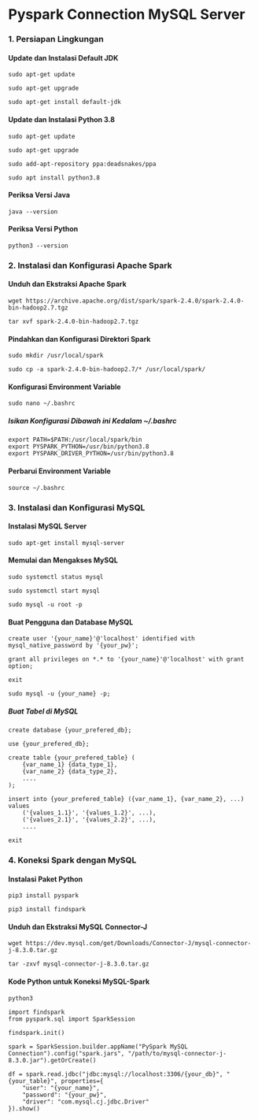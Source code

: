 # Pyspark Connection MySQL Server

### 1. Persiapan Lingkungan

#### Update dan Instalasi Default JDK
```
sudo apt-get update
```
```
sudo apt-get upgrade
```
```
sudo apt-get install default-jdk
```

#### Update dan Instalasi Python 3.8
```
sudo apt-get update
```
```
sudo apt-get upgrade
```
```
sudo add-apt-repository ppa:deadsnakes/ppa
```
```
sudo apt install python3.8
```

#### Periksa Versi Java
```
java --version
```

#### Periksa Versi Python
```
python3 --version
```

### 2. Instalasi dan Konfigurasi Apache Spark

#### Unduh dan Ekstraksi Apache Spark
```
wget https://archive.apache.org/dist/spark/spark-2.4.0/spark-2.4.0-bin-hadoop2.7.tgz
```
```
tar xvf spark-2.4.0-bin-hadoop2.7.tgz
```

#### Pindahkan dan Konfigurasi Direktori Spark
```
sudo mkdir /usr/local/spark
```
```
sudo cp -a spark-2.4.0-bin-hadoop2.7/* /usr/local/spark/
```

#### Konfigurasi Environment Variable
```
sudo nano ~/.bashrc
```

##### Isikan Konfigurasi Dibawah ini Kedalam ~/.bashrc
```
export PATH=$PATH:/usr/local/spark/bin
export PYSPARK_PYTHON=/usr/bin/python3.8
export PYSPARK_DRIVER_PYTHON=/usr/bin/python3.8
```

#### Perbarui Environment Variable
```
source ~/.bashrc
```

### 3. Instalasi dan Konfigurasi MySQL

#### Instalasi MySQL Server
```
sudo apt-get install mysql-server
```

#### Memulai dan Mengakses MySQL
```
sudo systemctl status mysql
```
```
sudo systemctl start mysql
```
```
sudo mysql -u root -p
```

#### Buat Pengguna dan Database MySQL
```
create user '{your_name}'@'localhost' identified with mysql_native_password by '{your_pw}';
```
```
grant all privileges on *.* to '{your_name}'@'localhost' with grant option;
```
```
exit
```
```
sudo mysql -u {your_name} -p;
```

##### Buat Tabel di MySQL
```
create database {your_prefered_db};
```
```
use {your_prefered_db};
```
```
create table {your_prefered_table} (
    {var_name_1} {data_type_1},
    {var_name_2} {data_type_2},
    ....
);
```
```
insert into {your_prefered_table} ({var_name_1}, {var_name_2}, ...) values 
    ('{values_1.1}', '{values_1.2}', ...),
    ('{values_2.1}', '{values_2.2}', ...),
    ....
```
```
exit
```

### 4. Koneksi Spark dengan MySQL

#### Instalasi Paket Python
```
pip3 install pyspark
```
```
pip3 install findspark
```

#### Unduh dan Ekstraksi MySQL Connector-J
```
wget https://dev.mysql.com/get/Downloads/Connector-J/mysql-connector-j-8.3.0.tar.gz
```
```
tar -zxvf mysql-connector-j-8.3.0.tar.gz
```

#### Kode Python untuk Koneksi MySQL-Spark
```
python3
```
```
import findspark
from pyspark.sql import SparkSession

findspark.init()

spark = SparkSession.builder.appName("PySpark MySQL Connection").config("spark.jars", "/path/to/mysql-connector-j-8.3.0.jar").getOrCreate()

df = spark.read.jdbc("jdbc:mysql://localhost:3306/{your_db}", "{your_table}", properties={
    "user": "{your_name}",
    "password": "{your_pw}",
    "driver": "com.mysql.cj.jdbc.Driver"
}).show()
```
